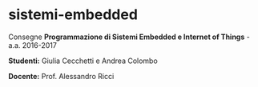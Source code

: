 # sistemi-embedded

Consegne <strong>Programmazione di Sistemi Embedded e Internet of Things</strong> - a.a. 2016-2017

<strong>Studenti:</strong> Giulia Cecchetti e Andrea Colombo

<strong>Docente:</strong> Prof. Alessandro Ricci
